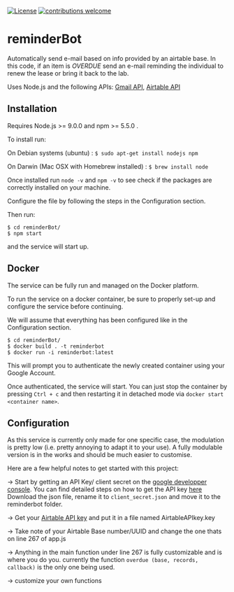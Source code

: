 [![License](https://img.shields.io/badge/License-Apache%202.0-blue.svg)](https://opensource.org/licenses/Apache-2.0) [![contributions welcome](https://img.shields.io/badge/contributions-welcome-brightgreen.svg?style=flat)](https://github.com/dwyl/esta/issues)
# reminderBot

Automatically send e-mail based on info provided by an airtable base. In this code, if an item is *OVERDUE* send an e-mail reminding the individual to renew the lease or bring it back to the lab.

Uses Node.js and the following APIs: [Gmail API](https://developers.google.com/gmail/api/), [Airtable API](https://airtable.com/api)

## Installation

Requires Node.js >= 9.0.0 and npm >= 5.5.0 .

To install run:

On Debian systems (ubuntu) : `$ sudo apt-get install nodejs npm`

On Darwin (Mac OSX with Homebrew installed) : `$ brew install node`

Once installed run `node -v` and `npm -v` to see check if the packages are correctly installed on your machine.

Configure the file by following the steps in the Configuration section.

Then run:

```
$ cd reminderBot/
$ npm start
```

and the service will start up.

## Docker

The service can be fully run and managed on the Docker platform.

To run the service on a docker container, be sure to properly set-up and configure the service before continuing.

We will assume that everything has been configured like in the Configuration section.

```
$ cd reminderBot/
$ docker build . -t reminderbot
$ docker run -i reminderbot:latest
```
This will prompt you to authenticate the newly created container using your Google Account.

Once authenticated, the service will start. You can just stop the container by pressing `Ctrl + c` and then restarting it in detached mode via `docker start <container name>`.


## Configuration

As this service is currently only made for one specific case, the modulation is pretty low (i.e. pretty annoying to adapt it to your use). A fully modulable version is in the works and should be much easier to customise.

Here are a few helpful notes to get started with this project:

-> Start by getting an API Key/ client secret on the [google developper console](https://console.developers.google.com/start/api?id=gmail). You can find detailed steps on how to get the API key [here](https://developers.google.com/gmail/api/quickstart/nodejs) Download the json file, rename it to `client_secret.json` and move it to the reminderbot folder.

-> Get your [Airtable API key](https://airtable.com/api) and put it in a file named AirtableAPIkey.key

-> Take note of your Airtable Base number/UUID and change the one thats on line 267 of app.js

-> Anything in the main function under line 267 is fully customizable and is where you do you. currently the function `overdue (base, records, callback)` is the only one being used.

-> customize your own functions 